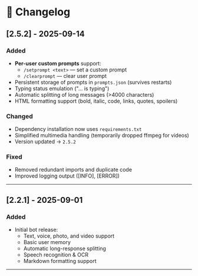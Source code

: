 # 📑 Changelog

## [2.5.2] - 2025-09-14
### Added
- **Per-user custom prompts** support:
  - `/setprompt <text>` — set a custom prompt
  - `/clearprompt` — clear user prompt
- Persistent storage of prompts in `prompts.json` (survives restarts)
- Typing status emulation ("... is typing")
- Automatic splitting of long messages (>4000 characters)
- HTML formatting support (bold, italic, code, links, quotes, spoilers)

### Changed
- Dependency installation now uses `requirements.txt`
- Simplified multimedia handling (temporarily dropped ffmpeg for videos)
- Version updated → `2.5.2`

### Fixed
- Removed redundant imports and duplicate code
- Improved logging output ([INFO], [ERROR])

---

## [2.2.1] - 2025-09-01
### Added
- Initial bot release:
  - Text, voice, photo, and video support
  - Basic user memory
  - Automatic long-response splitting
  - Speech recognition & OCR
  - Markdown formatting support

---
